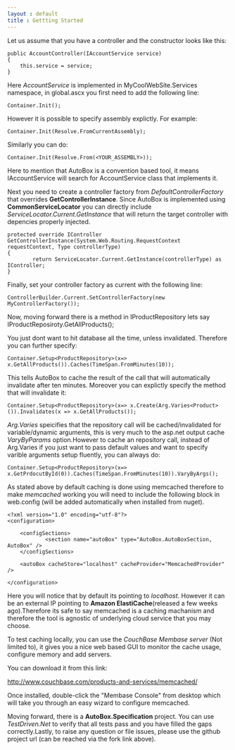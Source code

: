 ```yaml
---
layout : default
title : Gettting Started
---
```


Let us assume that you have a controller and the constructor looks like this:


	public AccountController(IAccountService service)
	{
		this.service = service;
	}

Here *AccountService* is implemented in MyCoolWebSite.Services namespace, in global.ascx you first need to add the following line:

	Container.Init();

However it is possible to specify assembly explictly. For example:

	Container.Init(Resolve.FromCurrentAssembly);

Similarly you can do:

	Container.Init(Resolve.From(<YOUR_ASSEMBLY>));

Here to mention that AutoBox is a convention based tool, it means IAccountService will search for AccountService class that implements it.

Next you need to create a controller factory from *DefaultControllerFactory* that overrides __GetControllerInstance__. Since AutoBox is implemented using __CommonServiceLocator__ you can directly include _ServiceLocator.Current.GetInstance_ that will return the target controller with depencies properly injected.

	protected override IController GetControllerInstance(System.Web.Routing.RequestContext requestContext, Type controllerType)
	{
            return ServiceLocator.Current.GetInstance(controllerType) as IController;
	}


Finally, set your controller factory as current with the following line:

	ControllerBuilder.Current.SetControllerFactory(new MyControllerFactory());


Now, moving forward there is a method in IProductRepository lets say IProductReposiroty.GetAllProducts();

You just dont want to hit database all the time, unless invalidated. Therefore you can further specify:

	Container.Setup<ProductRepository>(x=> x.GetAllProducts()).Caches(TimeSpan.FromMinutes(10));

This tells AutoBox to cache the result of the call that will automatically invalidate after ten minutes. Moreover you can explictly specify the method that will invalidate it:

	Container.Setup<ProductRepository>(x=> x.Create(Arg.Varies<Product>()).Invalidates(x => x.GetAllProducts());

_Arg.Varies_ speicifies that the repository call will be cached/invalidated for variable/dynamic arguments, this is very much to the asp.net output cache _VaryByParams_ option.However to cache an repository call, instead of Arg.Varies if you just want to pass default values and want to specify varible arguments setup fluently, you can always do:

	Container.Setup<ProductRepository>(x=> x.GetPrdocutById(0)).Caches(TimeSpan.FromMinutes(10)).VaryByArgs();

As stated above by default caching is done using memcached therefore to make *memcached* working you will need to include the following block in web.config (will be added automatically when installed from nuget).


	<?xml version="1.0" encoding="utf-8"?>
	<configuration>

 		<configSections>
    			<section name="autoBox" type="AutoBox.AutoBoxSection, AutoBox" />
  		</configSections>

  		<autoBox cacheStore="localhost" cacheProvider="MemcachedProvider" />

	</configuration>


Here you will notice that by default its pointing to *localhost*. However it can be an external IP pointing to __Amazon ElastiCache__(released a few weeks ago).Therefore its safe to say memcached is a caching machanism and therefore the tool is agnostic of underlying cloud service that you may choose.

To test caching locally, you can use the  _CouchBase Membase server_ (Not limited to), it gives you a nice web based GUI to monitor the cache usage, configure memory and add servers.

You can download it from this link:

<a href="http://www.couchbase.com/products-and-services/memcached/" target="_blank_">http://www.couchbase.com/products-and-services/memcached/ </a>


Once installed, double-click the "Membase Console" from desktop which will take you through an easy wizard to configure memcached.

Moving forward, there is a __AutoBox.Specification__ project. You can use *TestDriven.Net* to verify that all tests pass and you have filled the gaps correctly.Lastly, to raise any question or file issues, please use the github project url (can be reached via the fork link above).



